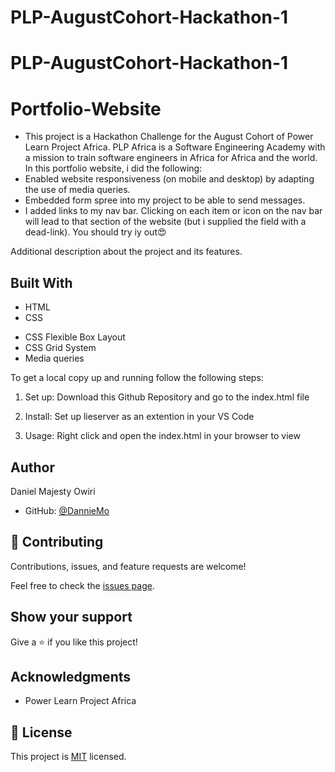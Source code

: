 # PLP-AugustCohort-Hackathon-1

# PLP-AugustCohort-Hackathon-1

# Portfolio-Website

- This project is a Hackathon Challenge for the August Cohort of Power Learn Project Africa. PLP Africa is a Software Engineering Academy with a mission to train software engineers in Africa for Africa and the world.  
  In this portfolio website, i did the following:
- Enabled website responsiveness (on mobile and desktop) by adapting the use of media queries.
- Embedded form spree into my project to be able to send messages.
- I added links to my nav bar. Clicking on each item or icon on the nav bar will lead to that section of the website (but i supplied the field with a dead-link). You should try iy out😍

Additional description about the project and its features.

## Built With

- HTML
- CSS

* CSS Flexible Box Layout
* CSS Grid System
* Media queries

To get a local copy up and running follow the following steps:

1. Set up:
   Download this Github Repository and go to the index.html file

2. Install:
   Set up lieserver as an extention in your VS Code

3. Usage:
   Right click and open the index.html in your browser to view

## Author

Daniel Majesty Owiri

- GitHub: [@DannieMo](https://github.com/DannieMo)

## 🤝 Contributing

Contributions, issues, and feature requests are welcome!

Feel free to check the [issues page](https://github.com/DannieMo/Hello-Microverse/issues).

## Show your support

Give a ⭐️ if you like this project!

## Acknowledgments

- Power Learn Project Africa

## 📝 License

This project is [MIT](./MIT.md) licensed.
